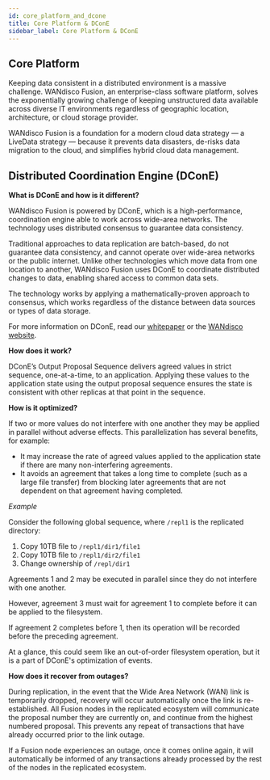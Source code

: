 ```yaml
---
id: core_platform_and_dcone
title: Core Platform & DConE
sidebar_label: Core Platform & DConE
---
```


## Core Platform

Keeping data consistent in a distributed environment is a massive challenge. WANdisco Fusion, an enterprise-class software platform, solves the exponentially growing challenge of keeping unstructured data available across diverse IT environments regardless of geographic location, architecture, or cloud storage provider.

WANdisco Fusion is a foundation for a modern cloud data strategy — a LiveData strategy — because it prevents data disasters, de-risks data migration to the cloud, and simplifies hybrid cloud data management.

## Distributed Coordination Engine (DConE)

**What is DConE and how is it different?**

WANdisco Fusion is powered by DConE, which is a high-performance, coordination engine able to work across wide-area networks. The technology uses distributed consensus to guarantee data consistency.

Traditional approaches to data replication are batch-based, do not guarantee data consistency, and cannot operate over wide-area networks or the public internet. Unlike other technologies which move data from one location to another, WANdisco Fusion uses DConE to coordinate distributed changes to data, enabling shared access to common data sets.

The technology works by applying a mathematically-proven approach to consensus, which works regardless of the distance between data sources or types of data storage.

For more information on DConE, read our [whitepaper](https://wandisco.com/storage/app/media/pages/support/documentation/downloads/WANdisco_DConE_White_Paper.pdf) or the [WANdisco website](https://wandisco.com/platform/dcone).

**How does it work?**

DConE’s Output Proposal Sequence delivers agreed values in strict sequence, one-at-a-time, to an application. Applying these values to the application state using the output proposal sequence ensures the state is consistent with other replicas at that point in the sequence.

**How is it optimized?**

If two or more values do not interfere with one another they may be applied in parallel without adverse effects. This parallelization has several benefits, for example:

* It may increase the rate of agreed values applied to the application state if there are many non-interfering agreements.
* It avoids an agreement that takes a long time to complete (such as a large file transfer) from blocking later agreements that are not dependent on that agreement having completed.

_Example_

Consider the following global sequence, where `/repl1` is the replicated directory:

1. Copy 10TB file to `/repl1/dir1/file1`
2. Copy 10TB file to `/repl1/dir2/file1`
3. Change ownership of `/repl/dir1`

Agreements 1 and 2 may be executed in parallel since they do not interfere with one another.

However, agreement 3 must wait for agreement 1 to complete before it can be applied to the filesystem.

If agreement 2 completes before 1, then its operation will be recorded before the preceding agreement.

At a glance, this could seem like an out-of-order filesystem operation, but it is a part of DConE's optimization of events.

**How does it recover from outages?**

During replication, in the event that the Wide Area Network (WAN) link is temporarily dropped, recovery will occur automatically once the link is re-established. All Fusion nodes in the replicated ecosystem will communicate the proposal number they are currently on, and continue from the highest numbered proposal. This prevents any repeat of transactions that have already occurred prior to the link outage.

If a Fusion node experiences an outage, once it comes online again, it will automatically be informed of any transactions already processed by the rest of the nodes in the replicated ecosystem.
